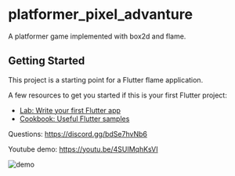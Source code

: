 # platformer_pixel_advanture

A platformer game implemented with box2d and flame.
## Getting Started

This project is a starting point for a Flutter flame application.

A few resources to get you started if this is your first Flutter project:

- [Lab: Write your first Flutter app](https://docs.flutter.dev/get-started/codelab)
- [Cookbook: Useful Flutter samples](https://docs.flutter.dev/cookbook)

Questions: 
https://discord.gg/bdSe7hvNb6

Youtube demo: https://youtu.be/4SUIMqhKsVI


![demo](https://github.com/imperativelyfunctional/box2d_platformer/blob/main/demo.gif)
